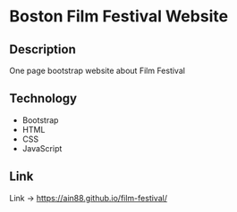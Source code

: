 # Boston Film Festival Website

## Description
One page bootstrap website about Film Festival

## Technology

- Bootstrap
- HTML
- CSS
- JavaScript

## Link
Link -> https://ain88.github.io/film-festival/
